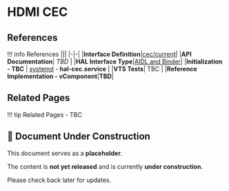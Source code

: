 # HDMI CEC

## References

!!! info References
    |||
    |-|-|
    |**Interface Definition**|[cec/current](https://github.com/rdkcentral/rdk-halif-aidl/tree/main/cec/current)|
    |**API Documentation**| *TBD* |
    |**HAL Interface Type**|[AIDL and Binder](../../../introduction/aidl_and_binder.md)|
    |**Initialization - TBC** | [systemd](../../../vsi/systemd/current/systemd.md) - **hal-cec.service** |
    |**VTS Tests**| TBC |
    |**Reference Implementation - vComponent**|**TBD**|

## Related Pages

!!! tip Related Pages
    - TBC

## 🚧 Document Under Construction

This document serves as a **placeholder**.

The content is **not yet released** and is currently **under construction**.

Please check back later for updates.
